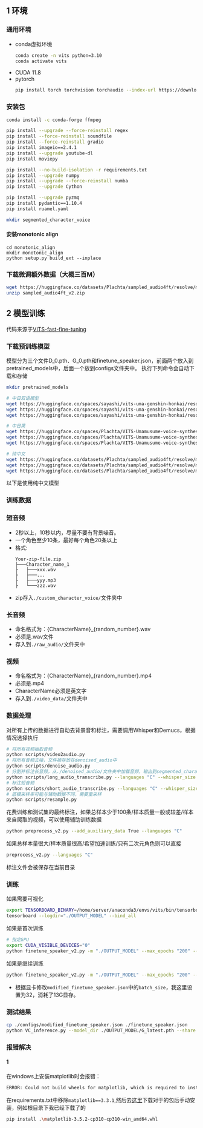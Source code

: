 ## 1 环境

### 通用环境
* conda虚拟环境
    ```bash
    conda create -n vits python=3.10
    conda activate vits
    ```
* CUDA 11.8
* pytorch
    ```bash
    pip install torch torchvision torchaudio --index-url https://download.pytorch.org/whl/cu118
    ```
### 安装包
```bash
conda install -c conda-forge ffmpeg

pip install --upgrade --force-reinstall regex
pip install --force-reinstall soundfile
pip install --force-reinstall gradio
pip install imageio==2.4.1
pip install --upgrade youtube-dl
pip install moviepy

pip install --no-build-isolation -r requirements.txt
pip install --upgrade numpy
pip install --upgrade --force-reinstall numba
pip install --upgrade Cython

pip install --upgrade pyzmq
pip install pydantic==1.10.4
pip install ruamel.yaml

mkdir segmented_character_voice
```

#### 安装monotonic align
```base
cd monotonic_align
mkdir monotonic_align
python setup.py build_ext --inplace
```

### 下载微调额外数据（大概三百M）
```bash
wget https://huggingface.co/datasets/Plachta/sampled_audio4ft/resolve/main/sampled_audio4ft_v2.zip
unzip sampled_audio4ft_v2.zip
```

## 2 模型训练

代码来源于[VITS-fast-fine-tuning](https://github.com/Plachtaa/VITS-fast-fine-tuning/blob/main/README_ZH.md)

### 下载预训练模型
模型分为三个文件D_0.pth、G_0.pth和finetune_speaker.json，前面两个放入到pretrained_models中，后面一个放到configs文件夹中。
执行下列命令会自动下载和存储
```bash
mkdir pretrained_models

# 中日双语模型
wget https://huggingface.co/spaces/sayashi/vits-uma-genshin-honkai/resolve/main/model/D_0-p.pth -O ./pretrained_models/D_0.pth
wget https://huggingface.co/spaces/sayashi/vits-uma-genshin-honkai/resolve/main/model/G_0-p.pth -O ./pretrained_models/G_0.pth
wget https://huggingface.co/spaces/sayashi/vits-uma-genshin-honkai/resolve/main/model/config.json -O ./configs/finetune_speaker.json

# 中日英
wget https://huggingface.co/spaces/Plachta/VITS-Umamusume-voice-synthesizer/resolve/main/pretrained_models/D_trilingual.pth -O ./pretrained_models/D_0.pth
wget https://huggingface.co/spaces/Plachta/VITS-Umamusume-voice-synthesizer/resolve/main/pretrained_models/G_trilingual.pth -O ./pretrained_models/G_0.pth
wget https://huggingface.co/spaces/Plachta/VITS-Umamusume-voice-synthesizer/resolve/main/configs/uma_trilingual.json -O ./configs/finetune_speaker.json

# 纯中文
wget https://huggingface.co/datasets/Plachta/sampled_audio4ft/resolve/main/VITS-Chinese/D_0.pth -O ./pretrained_models/D_0.pth
wget https://huggingface.co/datasets/Plachta/sampled_audio4ft/resolve/main/VITS-Chinese/G_0.pth -O ./pretrained_models/G_0.pth
wget https://huggingface.co/datasets/Plachta/sampled_audio4ft/resolve/main/VITS-Chinese/config.json -O ./configs/finetune_speaker.json
```

以下是使用纯中文模型


### 训练数据

### 短音频

* 2秒以上，10秒以内，尽量不要有背景噪音。
* 一个角色至少10条，最好每个角色20条以上
* 格式:
    ```
    Your-zip-file.zip
    ├───Character_name_1
    ├   ├───xxx.wav
    ├   ├───...
    ├   ├───yyy.mp3
    ├   └───zzz.wav
    ```
* zip存入`./custom_character_voice/`文件夹中

### 长音频

* 命名格式为：{CharacterName}_{random_number}.wav
* 必须是.wav文件
* 存入到`./raw_audio/`文件夹中

### 视频
* 命名格式为：{CharacterName}_{random_number}.mp4
* 必须是.mp4
* CharacterName必须是英文字
* 存入到`./video_data/`文件夹中


### 数据处理
对所有上传的数据进行自动去背景音和标注，需要调用Whisper和Demucs，根据情况选择执行

```bash
# 将所有视频抽取音频
python scripts/video2audio.py
# 将所有音频去噪，文件被存放在denoised_audio中
python scripts/denoise_audio.py
# 分割并标注长音频，从./denoised_audio/文件夹中加载音频，输出到segmented_character_voice中
python scripts/long_audio_transcribe.py --languages "C" --whisper_size large
# 标注短音频
python scripts/short_audio_transcribe.py --languages "C" --whisper_size large
# 底模采样率可能与辅助数据不同，需要重采样
python scripts/resample.py
```

花费训练和测试集的最终标注，如果总样本少于100条/样本质量一般或较差/样本来自爬取的视频，可以使用辅助训练数据
```bash
python preprocess_v2.py --add_auxiliary_data True --languages "C"
```
如果总样本量很大/样本质量很高/希望加速训练/只有二次元角色则可以直接
```bash
preprocess_v2.py --languages "C"
```
标注文件会被保存在当前目录

### 训练

如果需要可视化
```bash
export TENSORBOARD_BINARY=/home/server/anaconda3/envs/vits/bin/tensorboard
tensorboard --logdir="./OUTPUT_MODEL" --bind_all
```

如果是首次训练
```bash
# 指定GPU
export CUDA_VISIBLE_DEVICES="0"
python finetune_speaker_v2.py -m "./OUTPUT_MODEL" --max_epochs "200" --drop_speaker_embed True 
```

如果是继续训练
```bash
python finetune_speaker_v2.py -m "./OUTPUT_MODEL" --max_epochs "200" --drop_speaker_embed False --cont True
```

* 根据显卡修改`modified_finetune_speaker.json`中的`batch_size`，我这里设置为32，消耗了13G显存。

### 测试结果
```bash
cp ./configs/modified_finetune_speaker.json ./finetune_speaker.json
python VC_inference.py --model_dir ./OUTPUT_MODEL/G_latest.pth --share True
```


### 报错解决

#### 1
在windows上安装matplotlib时会报错：
```bash
ERROR: Could not build wheels for matplotlib, which is required to install pyproject.toml-based projects
```
在requirements.txt中移除`matplotlib==3.3.1`,然后去[这里](https://www.lfd.uci.edu/~gohlke/pythonlibs/#matplotlib)下载对于的包后手动安装，例如根目录下我已经下载了的
```bash
pip install .\matplotlib-3.5.2-cp310-cp310-win_amd64.whl
```